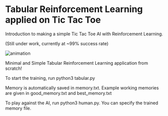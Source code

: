 # Tabular Reinforcement Learning applied on Tic Tac Toe

Introduction to making a simple Tic Tac Toe AI with Reinforcement Learning.

(Still under work, currently at ~99% success rate)



![animation](./assets/animation.gif)

Minimal and Simple Tabular Reinforcement Learning application from scratch!

To start the training, run python3 tabular.py

Memory is automatically saved in memory.txt. Example working memories are given in good_memory.txt and best_memory.txt 

To play against the AI, run python3 human.py. You can specify the trained memory file.
